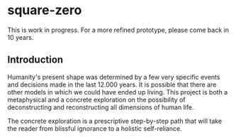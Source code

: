 # square-zero
This is work in progress. For a more refined prototype, please come back in 10 years.


## Introduction

Humanity's present shape was determined by a few very specific events and decisions made in the last 12.000 years. It is possible that there are other models in which we could have ended up living. This project is both a metaphysical and a concrete exploration on the possibility of deconstructing and reconstructing all dimensions of human life.

The concrete exploration is a prescriptive step-by-step path that will take the reader from blissful ignorance to a holistic self-reliance.